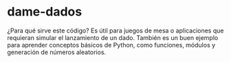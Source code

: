 # dame-dados
¿Para qué sirve este código? Es útil para juegos de mesa o aplicaciones que requieran simular el lanzamiento de un dado.  También es un buen ejemplo para aprender conceptos básicos de Python, como funciones, módulos y generación de números aleatorios.
